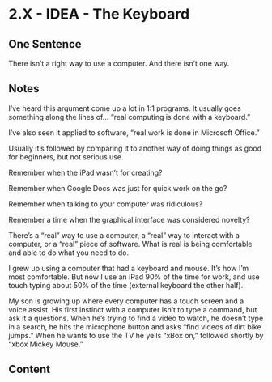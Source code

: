 # 2.X - IDEA - The Keyboard

## One Sentence
There isn’t a right way to use a computer. And there isn’t one way. 

## Notes
I’ve heard this argument come up a lot in 1:1 programs. It usually goes something along the lines of... “real computing is done with a keyboard.” 

I’ve also seen it applied to software, “real work is done in Microsoft Office.”

Usually it’s followed by comparing it to another way of doing things as good for beginners, but not serious use. 

Remember when the iPad wasn’t for creating? 

Remember when Google Docs was just for quick work on the go?

Remember when talking to your computer was ridiculous? 

Remember a time when the graphical interface was considered novelty? 

There’s a “real” way to use a computer, a “real” way to interact with a computer, or a “real” piece of software. What is real is being comfortable and able to do what you need to do. 

I grew up using a computer that had a keyboard and mouse. It’s how I’m most comfortable. But now I use an iPad 90% of the time for work, and use touch typing about 50% of the time (external keyboard the other half).

My son is growing up where every computer has a touch screen and a voice assist. His first instinct with a computer isn’t to type a command, but ask it a questions. When he’s trying to find a video to watch, he doesn’t type in a search, he hits the microphone button and asks “find videos of dirt bike jumps.” When he wants to use the TV he yells “xBox on,” followed shortly by “xbox Mickey Mouse.” 

## Content